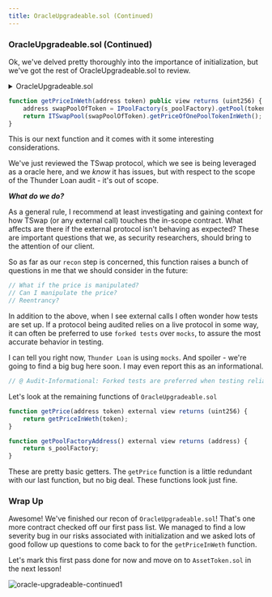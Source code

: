 ```yaml
---
title: OracleUpgradeable.sol (Continued)
---
```


### OracleUpgradeable.sol (Continued)

Ok, we've delved pretty thoroughly into the importance of initialization, but we've got the rest of OracleUpgradeable.sol to review.

<details>
<summary>OracleUpgradeable.sol</summary>

```solidity
// SPDX-License-Identifier: AGPL-3.0-only
pragma solidity 0.8.20;

import { ITSwapPool } from "../interfaces/ITSwapPool.sol";
import { IPoolFactory } from "../interfaces/IPoolFactory.sol";
import { Initializable } from "@openzeppelin/contracts-upgradeable/proxy/utils/Initializable.sol";

contract OracleUpgradeable is Initializable {
    address private s_poolFactory;

    function __Oracle_init(address poolFactoryAddress) internal onlyInitializing {
        __Oracle_init_unchained(poolFactoryAddress);
    }

    function __Oracle_init_unchained(address poolFactoryAddress) internal onlyInitializing {
        s_poolFactory = poolFactoryAddress;
    }

    function getPriceInWeth(address token) public view returns (uint256) {
        address swapPoolOfToken = IPoolFactory(s_poolFactory).getPool(token);
        return ITSwapPool(swapPoolOfToken).getPriceOfOnePoolTokenInWeth();
    }

    function getPrice(address token) external view returns (uint256) {
        return getPriceInWeth(token);
    }

    function getPoolFactoryAddress() external view returns (address) {
        return s_poolFactory;
    }
}

```

</details>


```js
function getPriceInWeth(address token) public view returns (uint256) {
    address swapPoolOfToken = IPoolFactory(s_poolFactory).getPool(token);
    return ITSwapPool(swapPoolOfToken).getPriceOfOnePoolTokenInWeth();
}
```

This is our next function and it comes with it some interesting considerations.

We've just reviewed the TSwap protocol, which we see is being leveraged as a oracle here, and we _know_ it has issues, but with respect to the scope of the Thunder Loan audit - it's out of scope.

**_What do we do?_**

As a general rule, I recommend at least investigating and gaining context for how TSwap (or any external call) touches the in-scope contract. What affects are there if the external protocol isn't behaving as expected? These are important questions that we, as security researchers, should bring to the attention of our client.

So as far as our `recon` step is concerned, this function raises a bunch of questions in me that we should consider in the future:

```js
// What if the price is manipulated?
// Can I manipulate the price?
// Reentrancy?
```

In addition to the above, when I see external calls I often wonder how tests are set up. If a protocol being audited relies on a live protocol in some way, it can often be preferred to use `forked tests` over `mocks`, to assure the most accurate behavior in testing.

I can tell you right now, `Thunder Loan` is using `mocks`. And spoiler - we're going to find a big bug here soon. I may even report this as an informational.

```js
// @ Audit-Informational: Forked tests are preferred when testing reliance on live code
```

Let's look at the remaining functions of `OracleUpgradeable.sol`

```js
function getPrice(address token) external view returns (uint256) {
    return getPriceInWeth(token);
}

function getPoolFactoryAddress() external view returns (address) {
    return s_poolFactory;
}
```

These are pretty basic getters. The `getPrice` function is a little redundant with our last function, but no big deal. These functions look just fine.

### Wrap Up

Awesome! We've finished our recon of `OracleUpgradeable.sol`! That's one more contract checked off our first pass list. We managed to find a low severity bug in our risks associated with initialization and we asked lots of good follow up questions to come back to for the `getPriceInWeth` function.

Let's mark this first pass done for now and move on to `AssetToken.sol` in the next lesson!

![oracle-upgradeable-continued1](/security-section-6/23-oracle-upgradeable-continued/oracle-upgradeable-continued1.png)

